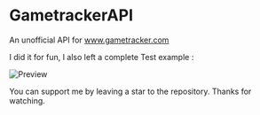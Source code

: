 # GametrackerAPI
An unofficial API for www.gametracker.com

I did it for fun, I also left a complete Test example :

![Preview](https://user-images.githubusercontent.com/32405118/205990733-10b3cfdf-a37a-44d9-b2f0-97584949601b.png)

You can support me by leaving a star to the repository. Thanks for watching.
